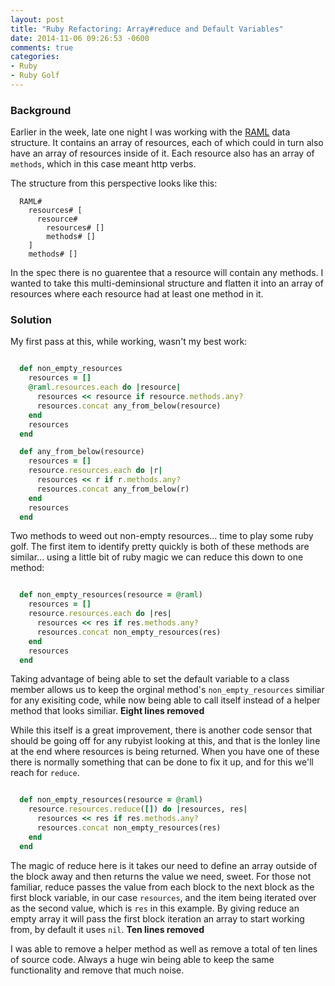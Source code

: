 ```yaml
---
layout: post
title: "Ruby Refactoring: Array#reduce and Default Variables"
date: 2014-11-06 09:26:53 -0600
comments: true
categories: 
- Ruby
- Ruby Golf
---
```


### Background

Earlier in the week, late one night I was working with the
[RAML](http://goo.gl/0OJJxf) data structure. It contains an array of resources,
each of which could in turn also have an array of resources inside of it.  Each
resource also has an array of `methods`, which in this case meant http verbs.

The structure from this perspective looks like this:

```
  RAML#
    resources# [
      resource#
        resources# []
        methods# []
    ]
    methods# []
```

In the spec there is no guarentee that a resource will contain any methods.  I
wanted to take this multi-deminsional structure and flatten it into an array of
resources where each resource had at least one method in it.

<!-- more -->

### Solution

My first pass at this, while working, wasn't my best work:

``` ruby

  def non_empty_resources
    resources = []
    @raml.resources.each do |resource|
      resources << resource if resource.methods.any?
      resources.concat any_from_below(resource)
    end
    resources
  end

  def any_from_below(resource)
    resources = []
    resource.resources.each do |r|
      resources << r if r.methods.any?
      resources.concat any_from_below(r)
    end
    resources
  end

```

Two methods to weed out non-empty resources... time to play some ruby golf.  The
first item to identify pretty quickly is both of these methods are similar...
using a little bit of ruby magic we can reduce this down to one method:

``` ruby

  def non_empty_resources(resource = @raml)
    resources = []
    resource.resources.each do |res|
      resources << res if res.methods.any?
      resources.concat non_empty_resources(res)
    end
    resources
  end

```

Taking advantage of being able to set the default variable to a class member
allows us to keep the orginal method's `non_empty_resources` similiar for any
exisiting code, while now being able to call itself instead of a helper method
that looks similiar. **Eight lines removed**

While this itself is a great improvement, there is another code sensor that
should be going off for any rubyist looking at this, and that is the lonley line
at the end where resources is being returned.  When you have one of these there
is normally something that can be done to fix it up, and for this we'll reach
for `reduce`.

``` ruby

  def non_empty_resources(resource = @raml)
    resource.resources.reduce([]) do |resources, res|
      resources << res if res.methods.any?
      resources.concat non_empty_resources(res)
    end
  end

```

The magic of reduce here is it takes our need to define an array outside of the
block away and then returns the value we need, sweet.  For those not familiar,
reduce passes the value from each block to the next block as the first block
variable, in our case `resources`, and the item being iterated over as the
second value, which is `res` in this example. By giving reduce an empty array it
will pass the first block iteration an array to start working from, by default
it uses `nil`.  **Ten lines removed**

I was able to remove a helper method as well as remove a total of ten lines of
source code.  Always a huge win being able to keep the same functionality and
remove that much noise.
